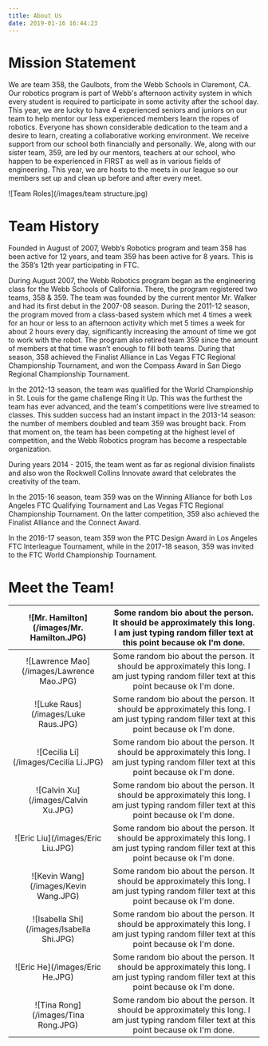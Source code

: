 ```yaml
---
title: About Us
date: 2019-01-16 16:44:23
---
```

# Mission Statement

We are team 358, the Gaulbots, from the Webb Schools in Claremont, CA. Our robotics program is part of Webb's afternoon activity system in which every student is required to participate in some activity after the school day. This year, we are lucky to have 4 experienced seniors and juniors on our team to help mentor our less experienced members learn the ropes of robotics. Everyone has shown considerable dedication to the team and a desire to learn, creating a collaborative working environment. We receive support from our school both financially and personally. We, along with our sister team, 359, are led by our mentors, teachers at our school, who happen to be experienced in FIRST as well as in various fields of engineering. This year, we are hosts to the meets in our league so our members set up and clean up before and after every meet.

![Team Roles](/images/team structure.jpg)
# Team History

Founded in August of 2007, Webb’s Robotics program and team 358 has been active for 12 years, and team 359 has been active for 8 years. This is the 358’s 12th year participating in FTC.

During August 2007, the Webb Robotics program began as the engineering class for the Webb Schools of California. There, the program registered two teams, 358 & 359. The team was founded by the current mentor Mr. Walker and had its first debut in the 2007-08 season. During the 2011-12 season, the program moved from a class-based system which met 4 times a week for an hour or less to an afternoon activity which met 5 times a week for about 2 hours every day, significantly increasing the amount of time we got to work with the robot. The program also retired team 359 since the amount of members at that time wasn’t enough to fill both teams. During that season, 358 achieved the Finalist Alliance in Las Vegas FTC Regional Championship Tournament, and won the Compass Award in San Diego Regional Championship Tournament.

In the 2012-13 season, the team was qualified for the World Championship in St. Louis for the game challenge Ring it Up. This was the furthest the team has ever advanced, and the team's competitions were live streamed to classes. This sudden success had an instant impact in the 2013-14 season: the number of members doubled and team 359 was brought back. From that moment on, the team has been competing at the highest level of competition, and the Webb Robotics program has become a respectable organization.

During years 2014 - 2015, the team went as far as regional division finalists and also won the Rockwell Collins Innovate award that celebrates the creativity of the team.

In the 2015-16 season, team 359 was on the Winning Alliance for both Los Angeles FTC Qualifying Tournament and Las Vegas FTC Regional Championship Tournament. On the latter competition, 359 also achieved the Finalist Alliance and the Connect Award.

In the 2016-17 season, team 359 won the PTC Design Award in Los Angeles FTC Interleague Tournament, while in the 2017-18 season, 359 was invited to the FTC World Championship Tournament.

# Meet the Team!

| ![Mr. Hamilton](/images/Mr. Hamilton.JPG) | Some random bio about the person. It should be approximately this long. I am just typing random filler text at this point because ok I'm done. |
|:-----------------------------------------:|:----------------------------------------------------------------------------------------------------------------------------------------------:|
| ![Lawrence Mao](/images/Lawrence Mao.JPG) | Some random bio about the person. It should be approximately this long. I am just typing random filler text at this point because ok I'm done. |
| ![Luke Raus](/images/Luke Raus.JPG)       | Some random bio about the person. It should be approximately this long. I am just typing random filler text at this point because ok I'm done. |
| ![Cecilia Li](/images/Cecilia Li.JPG)     | Some random bio about the person. It should be approximately this long. I am just typing random filler text at this point because ok I'm done. |
| ![Calvin Xu](/images/Calvin Xu.JPG)       | Some random bio about the person. It should be approximately this long. I am just typing random filler text at this point because ok I'm done. |
| ![Eric Liu](/images/Eric Liu.JPG)         | Some random bio about the person. It should be approximately this long. I am just typing random filler text at this point because ok I'm done. |
| ![Kevin Wang](/images/Kevin Wang.JPG)     | Some random bio about the person. It should be approximately this long. I am just typing random filler text at this point because ok I'm done. |
| ![Isabella Shi](/images/Isabella Shi.JPG) | Some random bio about the person. It should be approximately this long. I am just typing random filler text at this point because ok I'm done. |
| ![Eric He](/images/Eric He.JPG)           | Some random bio about the person. It should be approximately this long. I am just typing random filler text at this point because ok I'm done. |
| ![Tina Rong](/images/Tina Rong.JPG)       | Some random bio about the person. It should be approximately this long. I am just typing random filler text at this point because ok I'm done. |
